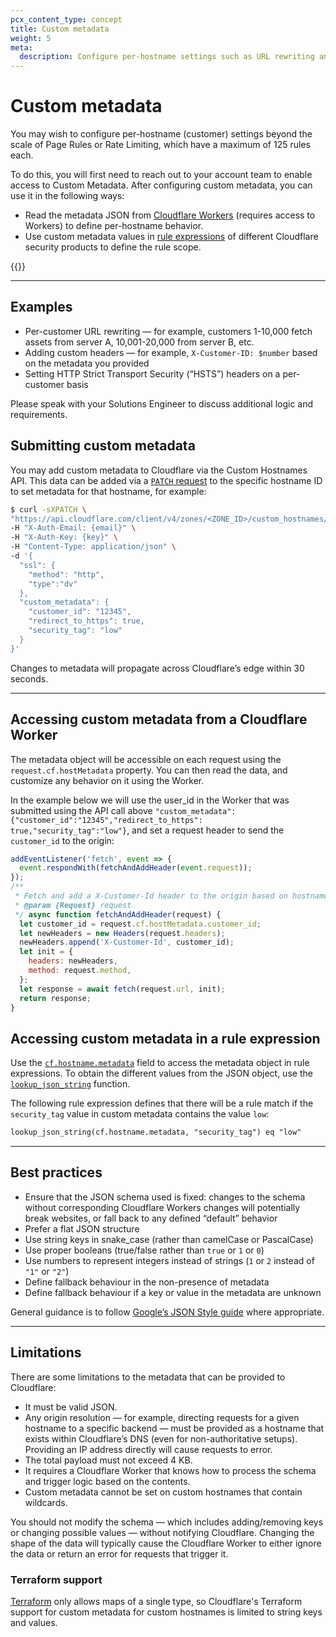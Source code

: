 ```yaml
---
pcx_content_type: concept
title: Custom metadata
weight: 5
meta:
  description: Configure per-hostname settings such as URL rewriting and custom headers.
---
```


# Custom metadata

You may wish to configure per-hostname (customer) settings beyond the scale of Page Rules or Rate Limiting, which have a maximum of 125 rules each.

To do this, you will first need to reach out to your account team to enable access to Custom Metadata. After configuring custom metadata, you can use it in the following ways:

* Read the metadata JSON from [Cloudflare Workers](/workers/) (requires access to Workers) to define per-hostname behavior.
* Use custom metadata values in [rule expressions](/ruleset-engine/rules-language/expressions/) of different Cloudflare security products to define the rule scope.

{{<render file="_ssl-for-saas-plan-limitation.md">}}

---

## Examples

- Per-customer URL rewriting — for example, customers 1-10,000 fetch assets from server A, 10,001-20,000 from server B, etc.
- Adding custom headers — for example, `X-Customer-ID: $number` based on the metadata you provided
- Setting HTTP Strict Transport Security (“HSTS”) headers on a per-customer basis

Please speak with your Solutions Engineer to discuss additional logic and requirements.

## Submitting custom metadata

You may add custom metadata to Cloudflare via the Custom Hostnames API. This data can be added via a [`PATCH` request](/api/operations/custom-hostname-for-a-zone-edit-custom-hostname) to the specific hostname ID to set metadata for that hostname, for example:

```bash
$ curl -sXPATCH \
"https://api.cloudflare.com/client/v4/zones/<ZONE_ID>/custom_hostnames/<HOSTNAME_ID>" \
-H "X-Auth-Email: {email}" \
-H "X-Auth-Key: {key}" \
-H "Content-Type: application/json" \
-d '{
  "ssl": {
    "method": "http",
    "type":"dv"
  },
  "custom_metadata": {
    "customer_id": "12345",
    "redirect_to_https": true,
    "security_tag": "low"
  }
}'
```

Changes to metadata will propagate across Cloudflare’s edge within 30 seconds.

---

## Accessing custom metadata from a Cloudflare Worker

The metadata object will be accessible on each request using the `request.cf.hostMetadata` property. You can then read the data, and customize any behavior on it using the Worker.

In the example below we will use the user_id in the Worker that was submitted using the API call above `"custom_metadata":{"customer_id":"12345","redirect_to_https": true,"security_tag":"low"}`, and set a request header to send the `customer_id` to the origin:

```js
addEventListener('fetch', event => {
  event.respondWith(fetchAndAddHeader(event.request));
});
/**
 * Fetch and add a X-Customer-Id header to the origin based on hostname
 * @param {Request} request
 */ async function fetchAndAddHeader(request) {
  let customer_id = request.cf.hostMetadata.customer_id;
  let newHeaders = new Headers(request.headers);
  newHeaders.append('X-Customer-Id', customer_id);
  let init = {
    headers: newHeaders,
    method: request.method,
  };
  let response = await fetch(request.url, init);
  return response;
}
```

## Accessing custom metadata in a rule expression

Use the [`cf.hostname.metadata`](/ruleset-engine/rules-language/fields/#field-cf-hostname-metadata) field to access the metadata object in rule expressions. To obtain the different values from the JSON object, use the [`lookup_json_string`](/ruleset-engine/rules-language/functions/#function-lookup_json_string) function.

The following rule expression defines that there will be a rule match if the `security_tag` value in custom metadata contains the value `low`:

```txt
lookup_json_string(cf.hostname.metadata, "security_tag") eq "low"
```

---

## Best practices

- Ensure that the JSON schema used is fixed: changes to the schema without corresponding Cloudflare Workers changes will potentially break websites, or fall back to any defined “default” behavior
- Prefer a flat JSON structure
- Use string keys in snake_case (rather than camelCase or PascalCase)
- Use proper booleans (true/false rather than `true` or `1` or `0`)
- Use numbers to represent integers instead of strings (`1` or `2` instead of `"1"` or `"2"`)
- Define fallback behaviour in the non-presence of metadata
- Define fallback behaviour if a key or value in the metadata are unknown

General guidance is to follow [Google’s JSON Style guide](https://google.github.io/styleguide/jsoncstyleguide.xml) where appropriate.

---

## Limitations

There are some limitations to the metadata that can be provided to Cloudflare:

- It must be valid JSON.
- Any origin resolution — for example, directing requests for a given hostname to a specific backend — must be provided as a hostname that exists within Cloudflare’s DNS (even for non-authoritative setups). Providing an IP address directly will cause requests to error.
- The total payload must not exceed 4 KB.
- It requires a Cloudflare Worker that knows how to process the schema and trigger logic based on the contents.
- Custom metadata cannot be set on custom hostnames that contain wildcards.

You should not modify the schema — which includes adding/removing keys or changing possible values — without notifying Cloudflare. Changing the shape of the data will typically cause the Cloudflare Worker to either ignore the data or return an error for requests that trigger it.
  
### Terraform support
  
[Terraform](/terraform/) only allows maps of a single type, so Cloudflare's Terraform support for custom metadata for custom hostnames is limited to string keys and values.
